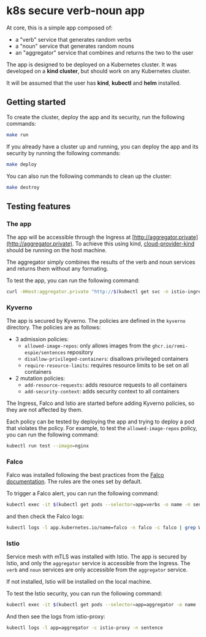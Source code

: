 # k8s secure verb-noun app

At core, this is a simple app composed of:
- a "verb" service that generates random verbs
- a "noun" service that generates random nouns
- an "aggregator" service that combines and returns the two to the user

The app is designed to be deployed on a Kubernetes cluster. It was developed on a **kind cluster**, but should work on any Kubernetes cluster.

It will be assumed that the user has **kind**, **kubectl** and **helm** installed.

## Getting started

To create the cluster, deploy the app and its security, run the following commands:

```bash
make run
```

If you already have a cluster up and running, you can deploy the app and its security by running the following commands:

```bash
make deploy
```

You can also run the following commands to clean up the cluster:

```bash
make destroy
```

## Testing features

### The app

The app will be accessible through the Ingress at [http://aggregator.private](http://aggregator.private). To achieve this using kind,  [cloud-provider-kind](https://github.com/kubernetes-sigs/cloud-provider-kind) should be running on the host machine.

The aggregator simply combines the results of the verb and noun services and returns them without any formating.

To test the app, you can run the following command:

```bash
curl -HHost:aggregator.private "http://$(kubectl get svc -n istio-ingress sentence-gateway-istio -o jsonpath='{.status.loadBalancer.ingress[0].ip}')" 
```

### Kyverno

The app is secured by Kyverno. The policies are defined in the `kyverno` directory. The policies are as follows:
- 3 admission policies:
  - `allowed-image-repos`: only allows images from the `ghcr.io/remi-espie/sentences` repository
  - `disallow-privileged-containers`: disallows privileged containers
  - `require-resource-limits`: requires resource limits to be set on all containers
- 2 mutation policies:
  - `add-resource-requests`: adds resource requests to all containers
  - `add-security-context`: adds security context to all containers

The Ingress, Falco and Istio are started before adding Kyverno policies, so they are not affected by them.

Each policy can be tested by deploying the app and trying to deploy a pod that violates the policy. For example, to test the `allowed-image-repos` policy, you can run the following command:

```bash
kubectl run test --image=nginx
```

### Falco

Falco was installed following the best practices from the [Falco documentation](https://falco.org/docs/getting-started/falco-kubernetes-quickstart/). The rules are the ones set by default.

To trigger a Falco alert, you can run the following command:

```bash
kubectl exec -it $(kubectl get pods --selector=app=verbs -o name -n sentence) -n sentence -- cat /etc/shadow
```
 and then check the Falco logs:
```bash
kubectl logs -l app.kubernetes.io/name=falco -n falco -c falco | grep Warning
```

### Istio

Service mesh with mTLS was installed with Istio. The app is secured by Istio, and only the `aggregator` service is accessible from the Ingress. The `verb` and `noun` services are only accessible from the `aggregator` service.

If not installed, Istio will be installed on the local machine.

To test the Istio security, you can run the following command:

```bash
kubectl exec -it $(kubectl get pods --selector=app=aggregator -o name -n sentence) -n sentence -- curl -v http://nouns:8081
```

And then see the logs from istio-proxy:

```bash
kubectl logs -l app=aggregator -c istio-proxy -n sentence
```
